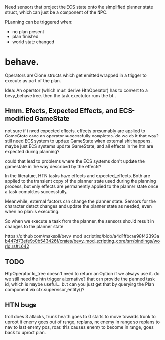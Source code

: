 Need sensors that project the ECS state onto the simplified planner state struct, which can just be a component of the NPC.

PLanning can be triggered when:
* no plan present
* plan finished
* world state changed


# behave.

Operators are Clone structs which get emitted wrapped in a trigger to execute as part of the plan.

Idea:
An operator (which must derive HtnOperator) has to convert to a bevy_behave tree.
then the task exectutor runs the bt..


## Hmm. Efects, Expected Effects, and ECS-modified GameState

not sure if i need expected effects. 
effects presumably are applied to GameState once an operator successfully completes.
do we do it that way?
still need ECS system to update GameState when external shit happens.
maybe just ECS systems update GameState, and all effects in the htn are expected during planning?

could that lead to problems where the ECS systems don't update the gamestate in the way described by the effects?


In the literature, HTN tasks have effects and expected_effects. Both are applied to the transient copy of the planner state used during the planning process, but only effects are permanently applied to the planner state once a task completes successfully.

Meanwhile, external factors can change the planner state. Sensors for the character detect changes and update the planner state as needed, even when no plan is executing.

So when we execute a task from the planner, the sensors should result in changes to the planner state 

https://github.com/makspll/bevy_mod_scripting/blob/a4d1ffbcae98f42393ab447d73efe9b0b543426f/crates/bevy_mod_scripting_core/src/bindings/world.rs#L642

## TODO

HtpOperator to_tree doesn't need to return an Option if we always use it.
do we still need the htn trigger alternative? that can provide the planned task id, which is
maybe useful... but can you just get that by querying the Plan component via ctx.supervisor_entity()?

## HTN bugs

troll does 3 attacks, trunk health goes to 0
starts to move towards trunk to uproot it
enemy goes out of range, replans, no enemy in range so replans to nav to last enemy pos, roar.
this causes enemy to become in range, goes back to uproot plan.